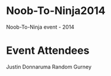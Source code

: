 Noob-To-Ninja2014
=================

Noob-To-Ninja event - 2014


Event Attendees
================
Justin Donnaruma
Random Gurney
